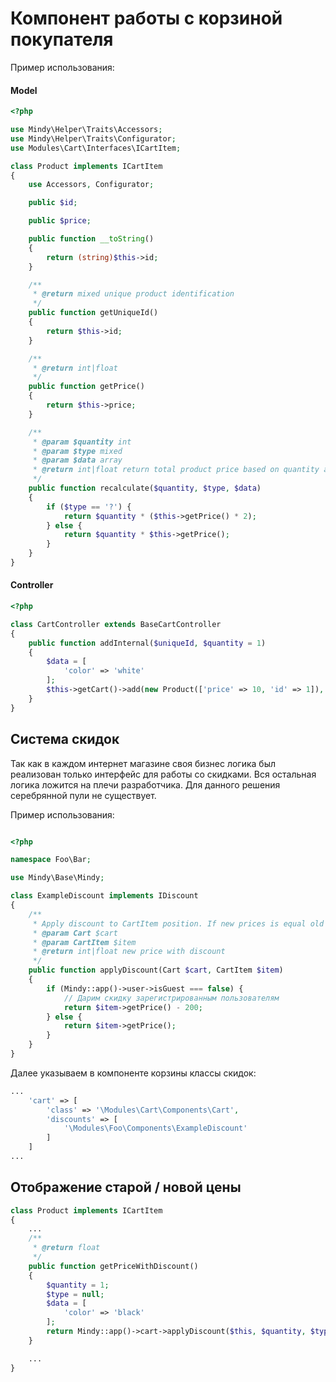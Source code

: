 # Компонент работы с корзиной покупателя

Пример использования:

#### Model

```php
<?php

use Mindy\Helper\Traits\Accessors;
use Mindy\Helper\Traits\Configurator;
use Modules\Cart\Interfaces\ICartItem;

class Product implements ICartItem
{
    use Accessors, Configurator;

    public $id;

    public $price;

    public function __toString()
    {
        return (string)$this->id;
    }

    /**
     * @return mixed unique product identification
     */
    public function getUniqueId()
    {
        return $this->id;
    }

    /**
     * @return int|float
     */
    public function getPrice()
    {
        return $this->price;
    }

    /**
     * @param $quantity int
     * @param $type mixed
     * @param $data array
     * @return int|float return total product price based on quantity and weight type
     */
    public function recalculate($quantity, $type, $data)
    {
        if ($type == '?') {
            return $quantity * ($this->getPrice() * 2);
        } else {
            return $quantity * $this->getPrice();
        }
    }
}
```

#### Controller

```php
<?php

class CartController extends BaseCartController
{
    public function addInternal($uniqueId, $quantity = 1)
    {
        $data = [
            'color' => 'white'
        ];
        $this->getCart()->add(new Product(['price' => 10, 'id' => 1]), $quantity, $data);
    }
}
```

## Система скидок

Так как в каждом интернет магазине своя бизнес логика был реализован только
интерфейс для работы со скидками. Вся остальная логика ложится на плечи
разработчика. Для данного решения серебрянной пули не существует.

Пример использования:

```php

<?php

namespace Foo\Bar;

use Mindy\Base\Mindy;

class ExampleDiscount implements IDiscount
{
    /**
     * Apply discount to CartItem position. If new prices is equal old price - return old price.
     * @param Cart $cart
     * @param CartItem $item
     * @return int|float new price with discount
     */
    public function applyDiscount(Cart $cart, CartItem $item)
    {
        if (Mindy::app()->user->isGuest === false) {
            // Дарим скидку зарегистрированным пользователям
            return $item->getPrice() - 200;
        } else {
            return $item->getPrice();
        }
    }
}
```

Далее указываем в компоненте корзины классы скидок:

```php
...
    'cart' => [
        'class' => '\Modules\Cart\Components\Cart',
        'discounts' => [
            '\Modules\Foo\Components\ExampleDiscount'
        ]
    ]
...
```

## Отображение старой / новой цены

```php
class Product implements ICartItem
{
    ...
    /**
     * @return float
     */
    public function getPriceWithDiscount()
    {
        $quantity = 1;
        $type = null;
        $data = [
            'color' => 'black'
        ];
        return Mindy::app()->cart->applyDiscount($this, $quantity, $type, $data);
    }

    ...
}
```
